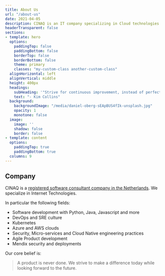 ```yaml
---
title: About Us
url: "/about-us"
date: 2021-04-05
description: CINAQ is an IT company specializing in Cloud technologies
headerTransparent: false
sections:
- template: hero
  options:
    paddingTop: false
    paddingBottom: false
    borderTop: false
    borderBottom: false
    theme: primary
    classes: "my-custom-class another-custom-class"
  alignHorizontal: left
  alignVertical: middle
  height: 400px
  headings:
    subHeading: '"Strive for continuous improvement, instead of perfection"'
    text: "- Kim Collins"
  background:
    backgroundImage: "/media/daniel-oberg-sEApBUS4fIk-unsplash.jpg"
    opacity: 1
    monotone: false
  image:
    image: ''
    shadow: false
    border: false
- template: content
  options:
    paddingTop: true
    paddingBottom: true
  columns: 9
---
```


## Company

CINAQ is a [registered software consultant company in the Netherlands](https://www.kvk.nl/orderstraat/product-kiezen/?kvknummer=668736060000). We specialize in Internet Technologies.

In particular the following fields:

* Software development with Python, Java, Javascript and more
* DevOps and SRE culture
* Kubernetes
* Azure and AWS clouds
* Security, Micro-services and Cloud Native engineering practices
* Agile Product development
* Mendix security and deployments

Our core belief is:

> A product is never done. We strive to make a difference today while looking forward to the future.
